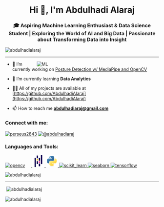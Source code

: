 <h1 align="center">Hi 👋, I'm Abdulhadi Alaraj</h1>
<h3 align="center">🎓 Aspiring Machine Learning Enthusiast & Data Science Student | Exploring the World of AI and Big Data | Passionate about Transforming Data into Insight</h3> 
<p align="left"> <img src="https://komarev.com/ghpvc/?username=abdulhadialaraj&label=Profile%20views&color=0e75b6&style=flat" alt="abdulhadialaraj" /> </p>

***

<img align="right" alt="ML" width="400" src="https://miro.medium.com/v2/resize:fit:1400/0*RdQGmry_IdLt6kJj.gif">

- 🔭 I’m currently working on [Posture Detection w/ MediaPipe and OpenCV](https://github.com/AbdulhadiAlaraj/Posture-Detection)

- 🌱 I’m currently learning **Data Analytics**

- 👨‍💻 All of my projects are available at [https://github.com/AbdulhadiAlaraj](https://github.com/AbdulhadiAlaraj)

- 📫 How to reach me **abdulhadiaraj@gmail.com**

<h3 align="left">Connect with me:</h3>
<p align="left">
<a href="https://instagram.com/perseus2843" target="blank"><img align="center" src="https://raw.githubusercontent.com/rahuldkjain/github-profile-readme-generator/master/src/images/icons/Social/instagram.svg" alt="perseus2843" height="30" width="40" /></a>
<a href="https://medium.com/@abdulhadiaraj" target="blank"><img align="center" src="https://raw.githubusercontent.com/rahuldkjain/github-profile-readme-generator/master/src/images/icons/Social/medium.svg" alt="@abdulhadiaraj" height="30" width="40" /></a>
</p>

<h3 align="left">Languages and Tools:</h3>
<p align="left"> 
  <a href="https://opencv.org/" target="_blank" rel="noreferrer"> <img src="https://www.vectorlogo.zone/logos/opencv/opencv-icon.svg" alt="opencv" width="40" height="40" style="padding-right:20px;"/> </a> 
  <a href="https://pandas.pydata.org/" target="_blank" rel="noreferrer"> <img src="https://raw.githubusercontent.com/devicons/devicon/2ae2a900d2f041da66e950e4d48052658d850630/icons/pandas/pandas-original.svg" alt="pandas" width="40" height="40"/> </a> 
  <a href="https://www.python.org" target="_blank" rel="noreferrer"> <img src="https://raw.githubusercontent.com/devicons/devicon/master/icons/python/python-original.svg" alt="python" width="40" height="40"/> </a> 
  <a href="https://scikit-learn.org/" target="_blank" rel="noreferrer"> <img src="https://upload.wikimedia.org/wikipedia/commons/0/05/Scikit_learn_logo_small.svg" alt="scikit_learn" width="40" height="40"/> </a> 
  <a href="https://seaborn.pydata.org/" target="_blank" rel="noreferrer"> <img src="https://seaborn.pydata.org/_images/logo-mark-lightbg.svg" alt="seaborn" width="40" height="40"/> </a> 
  <a href="https://www.tensorflow.org" target="_blank" rel="noreferrer"> <img src="https://www.vectorlogo.zone/logos/tensorflow/tensorflow-icon.svg" alt="tensorflow" width="40" height="40"/> </a> 
</p>

<p><img src="https://github-readme-stats.vercel.app/api/top-langs?username=abdulhadialaraj&show_icons=true&locale=en&layout=compact" alt="abdulhadialaraj" /></p>

***

<p>&nbsp;<img align="center" src="https://github-readme-stats.vercel.app/api?username=abdulhadialaraj&show_icons=true&locale=en" alt="abdulhadialaraj" /></p>

<p><img align="center" src="https://github-readme-streak-stats.herokuapp.com/?user=abdulhadialaraj&" alt="abdulhadialaraj" /></p>
